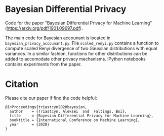 # Bayesian Differential Privacy
Code for the paper "Bayesian Differential Privacy for Machine Learning" (https://arxiv.org/pdf/1901.09697.pdf).

The main code for Bayesian accounant is located in ``bayesian_privacy_accounant.py``.
File ``scaled_renyi.py`` contains a function to compute scaled Renyi divergence of two Gaussian distributions with equal variances. In a similar fashion, functions for other distributions can be added to accomodate other privacy mechanisms.
IPython notebooks contains experiments from the paper.

# Citation
Please cite our paper if find the code helpful:

```
@InProceedings{triastcyn2020bayesian,
  author    = {Triastcyn, Aleksei  and  Faltings, Boi},
  title     = {Bayesian Differential Privacy for Machine Learning},
  booktitle = {International Conference on Machine Learning},
  year      = {2020}
}
```
